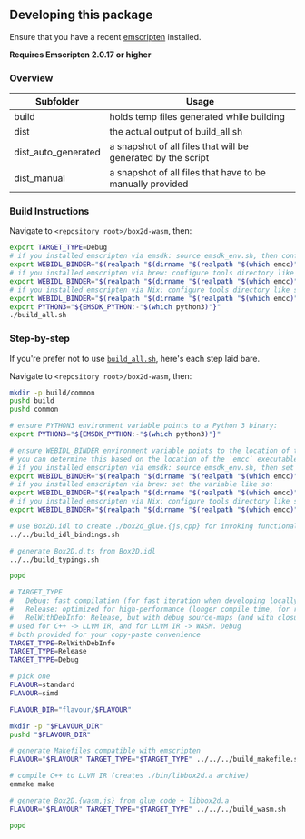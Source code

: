 ## Developing this package

Ensure that you have a recent [emscripten](https://emscripten.org/) installed.

**Requires Emscripten 2.0.17 or higher**

### Overview
| Subfolder           | Usage                                                        |
|---------------------|--------------------------------------------------------------|
| build               | holds temp files generated while building                    |
| dist                | the actual output of build_all.sh                            |
| dist_auto_generated | a snapshot of all files that will be generated by the script |
| dist_manual         | a snapshot of all files that have to be manually provided    |

### Build Instructions

Navigate to `<repository root>/box2d-wasm`, then:

```bash
export TARGET_TYPE=Debug
# if you installed emscripten via emsdk: source emsdk_env.sh, then configure tools directory like so:
export WEBIDL_BINDER="$(realpath "$(dirname "$(realpath "$(which emcc)")")/tools/webidl_binder.py")"
# if you installed emscripten via brew: configure tools directory like so:
export WEBIDL_BINDER="$(realpath "$(dirname "$(realpath "$(which emcc)")")/../libexec/tools/webidl_binder.py")"
# if you installed emscripten via Nix: configure tools directory like so:
export WEBIDL_BINDER="$(realpath "$(dirname "$(realpath "$(which emcc)")")/../share/emscripten/tools/webidl_binder.py")"
export PYTHON3="${EMSDK_PYTHON:-"$(which python3)"}"
./build_all.sh
```

### Step-by-step

If you're prefer not to use [`build_all.sh`](build_all.sh), here's each step laid bare.

Navigate to `<repository root>/box2d-wasm`, then:

```bash
mkdir -p build/common
pushd build
pushd common

# ensure PYTHON3 environment variable points to a Python 3 binary:
export PYTHON3="${EMSDK_PYTHON:-"$(which python3)"}"

# ensure WEBIDL_BINDER environment variable points to the location of the Emscripten tool, webidl_binder.py
# you can determine this based on the location of the `emcc` executable on your PATH.
# if you installed emscripten via emsdk: source emsdk_env.sh, then set the variable like so:
export WEBIDL_BINDER="$(realpath "$(dirname "$(realpath "$(which emcc)")")/tools/webidl_binder.py")"
# if you installed emscripten via brew: set the variable like so:
export WEBIDL_BINDER="$(realpath "$(dirname "$(realpath "$(which emcc)")")/../libexec/tools/webidl_binder.py")"
# if you installed emscripten via Nix: configure tools directory like so:
export WEBIDL_BINDER="$(realpath "$(dirname "$(realpath "$(which emcc)")")/../share/emscripten/tools/webidl_binder.py")"

# use Box2D.idl to create ./box2d_glue.{js,cpp} for invoking functionality from libbox2d
../../build_idl_bindings.sh

# generate Box2D.d.ts from Box2D.idl
../../build_typings.sh

popd

# TARGET_TYPE
#   Debug: fast compilation (for fast iteration when developing locally)
#   Release: optimized for high-performance (longer compile time, for release builds)
#   RelWithDebInfo: Release, but with debug source-maps (and with closure optimizations disabled)
# used for C++ -> LLVM IR, and for LLVM IR -> WASM. Debug
# both provided for your copy-paste convenience
TARGET_TYPE=RelWithDebInfo
TARGET_TYPE=Release
TARGET_TYPE=Debug

# pick one
FLAVOUR=standard
FLAVOUR=simd

FLAVOUR_DIR="flavour/$FLAVOUR"

mkdir -p "$FLAVOUR_DIR"
pushd "$FLAVOUR_DIR"

# generate Makefiles compatible with emscripten
FLAVOUR="$FLAVOUR" TARGET_TYPE="$TARGET_TYPE" ../../../build_makefile.sh

# compile C++ to LLVM IR (creates ./bin/libbox2d.a archive)
emmake make

# generate Box2D.{wasm,js} from glue code + libbox2d.a
FLAVOUR="$FLAVOUR" TARGET_TYPE="$TARGET_TYPE" ../../../build_wasm.sh

popd
```